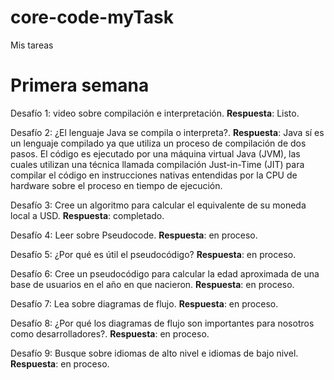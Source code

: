 # core-code-myTask
 Mis tareas 
 
# Primera semana

Desafío 1: video sobre compilación e interpretación.
           **Respuesta**: Listo.
            
Desafío 2: ¿El lenguaje Java se compila o interpreta?.
           **Respuesta**: Java sí es un lenguaje compilado ya que utiliza un proceso de compilación de dos pasos. El código es ejecutado por una máquina virtual Java (JVM), las cuales utilizan una técnica llamada compilación Just-in-Time (JIT) para compilar el código en instrucciones nativas entendidas por la CPU de hardware sobre el proceso en tiempo de ejecución.
           
Desafío 3: Cree un algoritmo para calcular el equivalente de su moneda local a USD.
           **Respuesta**: completado.
           
Desafío 4: Leer sobre Pseudocode.
           **Respuesta**: en proceso.
           
Desafío 5: ¿Por qué es útil el pseudocódigo?
          **Respuesta**: en proceso.

Desafío 6: Cree un pseudocódigo para calcular la edad aproximada de una base de usuarios en el año en que nacieron. 
          **Respuesta**: en proceso.
          
Desafío 7: Lea sobre diagramas de flujo.
          **Respuesta**: en proceso.
          
Desafío 8: ¿Por qué los diagramas de flujo son importantes para nosotros como desarrolladores?.
          **Respuesta**: en proceso.
          
Desafío 9: Busque sobre idiomas de alto nivel e idiomas de bajo nivel.
          **Respuesta**: en proceso.
